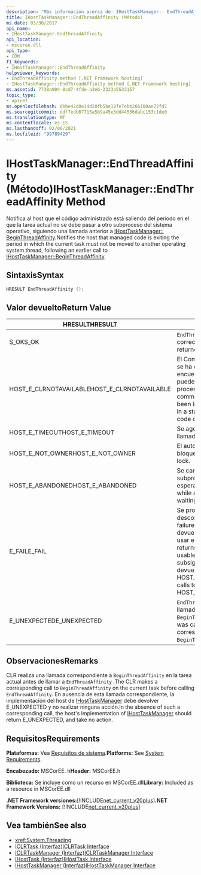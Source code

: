 ```yaml
---
description: 'Más información acerca de: IHostTaskManager:: EndThreadAffinity (método)'
title: IHostTaskManager::EndThreadAffinity (Método)
ms.date: 03/30/2017
api_name:
- IHostTaskManager.EndThreadAffinity
api_location:
- mscoree.dll
api_type:
- COM
f1_keywords:
- IHostTaskManager::EndThreadAffinity
helpviewer_keywords:
- EndThreadAffinity method [.NET Framework hosting]
- IHostTaskManager::EndThreadAffinity method [.NET Framework hosting]
ms.assetid: 7738a904-0cd7-4fde-a3eb-2323a5533157
topic_type:
- apiref
ms.openlocfilehash: 0bbe42d8e14d20fb5be18fe7ebb266100ae72fd7
ms.sourcegitcommit: ddf7edb67715a5b9a45e3dd44536dabc153c1de0
ms.translationtype: MT
ms.contentlocale: es-ES
ms.lasthandoff: 02/06/2021
ms.locfileid: "99789429"
---
```

# <a name="ihosttaskmanagerendthreadaffinity-method"></a><span data-ttu-id="e96a4-103">IHostTaskManager::EndThreadAffinity (Método)</span><span class="sxs-lookup"><span data-stu-id="e96a4-103">IHostTaskManager::EndThreadAffinity Method</span></span>

<span data-ttu-id="e96a4-104">Notifica al host que el código administrado está saliendo del período en el que la tarea actual no se debe pasar a otro subproceso del sistema operativo, siguiendo una llamada anterior a [IHostTaskManager:: BeginThreadAffinity](ihosttaskmanager-beginthreadaffinity-method.md).</span><span class="sxs-lookup"><span data-stu-id="e96a4-104">Notifies the host that managed code is exiting the period in which the current task must not be moved to another operating system thread, following an earlier call to [IHostTaskManager::BeginThreadAffinity](ihosttaskmanager-beginthreadaffinity-method.md).</span></span>  
  
## <a name="syntax"></a><span data-ttu-id="e96a4-105">Sintaxis</span><span class="sxs-lookup"><span data-stu-id="e96a4-105">Syntax</span></span>  
  
```cpp  
HRESULT EndThreadAffinity ();  
```  
  
## <a name="return-value"></a><span data-ttu-id="e96a4-106">Valor devuelto</span><span class="sxs-lookup"><span data-stu-id="e96a4-106">Return Value</span></span>  
  
|<span data-ttu-id="e96a4-107">HRESULT</span><span class="sxs-lookup"><span data-stu-id="e96a4-107">HRESULT</span></span>|<span data-ttu-id="e96a4-108">Descripción</span><span class="sxs-lookup"><span data-stu-id="e96a4-108">Description</span></span>|  
|-------------|-----------------|  
|<span data-ttu-id="e96a4-109">S_OK</span><span class="sxs-lookup"><span data-stu-id="e96a4-109">S_OK</span></span>|<span data-ttu-id="e96a4-110">`EndThreadAffinity` se devolvió correctamente.</span><span class="sxs-lookup"><span data-stu-id="e96a4-110">`EndThreadAffinity` returned successfully.</span></span>|  
|<span data-ttu-id="e96a4-111">HOST_E_CLRNOTAVAILABLE</span><span class="sxs-lookup"><span data-stu-id="e96a4-111">HOST_E_CLRNOTAVAILABLE</span></span>|<span data-ttu-id="e96a4-112">El Common Language Runtime (CLR) no se ha cargado en un proceso o el CLR se encuentra en un estado en el que no puede ejecutar código administrado ni procesar la llamada correctamente.</span><span class="sxs-lookup"><span data-stu-id="e96a4-112">The common language runtime (CLR) has not been loaded into a process, or the CLR is in a state in which it cannot run managed code or process the call successfully.</span></span>|  
|<span data-ttu-id="e96a4-113">HOST_E_TIMEOUT</span><span class="sxs-lookup"><span data-stu-id="e96a4-113">HOST_E_TIMEOUT</span></span>|<span data-ttu-id="e96a4-114">Se agotó el tiempo de espera de la llamada.</span><span class="sxs-lookup"><span data-stu-id="e96a4-114">The call timed out.</span></span>|  
|<span data-ttu-id="e96a4-115">HOST_E_NOT_OWNER</span><span class="sxs-lookup"><span data-stu-id="e96a4-115">HOST_E_NOT_OWNER</span></span>|<span data-ttu-id="e96a4-116">El autor de la llamada no posee el bloqueo.</span><span class="sxs-lookup"><span data-stu-id="e96a4-116">The caller does not own the lock.</span></span>|  
|<span data-ttu-id="e96a4-117">HOST_E_ABANDONED</span><span class="sxs-lookup"><span data-stu-id="e96a4-117">HOST_E_ABANDONED</span></span>|<span data-ttu-id="e96a4-118">Se canceló un evento mientras un subproceso o fibra bloqueados estaba esperando en él.</span><span class="sxs-lookup"><span data-stu-id="e96a4-118">An event was canceled while a blocked thread or fiber was waiting on it.</span></span>|  
|<span data-ttu-id="e96a4-119">E_FAIL</span><span class="sxs-lookup"><span data-stu-id="e96a4-119">E_FAIL</span></span>|<span data-ttu-id="e96a4-120">Se produjo un error grave desconocido.</span><span class="sxs-lookup"><span data-stu-id="e96a4-120">An unknown catastrophic failure occurred.</span></span> <span data-ttu-id="e96a4-121">Cuando un método devuelve E_FAIL, CLR ya no se puede usar en el proceso.</span><span class="sxs-lookup"><span data-stu-id="e96a4-121">When a method returns E_FAIL, the CLR is no longer usable within the process.</span></span> <span data-ttu-id="e96a4-122">Las llamadas subsiguientes a métodos de hospedaje devuelven HOST_E_CLRNOTAVAILABLE.</span><span class="sxs-lookup"><span data-stu-id="e96a4-122">Subsequent calls to hosting methods return HOST_E_CLRNOTAVAILABLE.</span></span>|  
|<span data-ttu-id="e96a4-123">E_UNEXPECTED</span><span class="sxs-lookup"><span data-stu-id="e96a4-123">E_UNEXPECTED</span></span>|<span data-ttu-id="e96a4-124">`EndThreadAffinity` se llamó a sin una llamada anterior correspondiente a `BeginThreadAffinity` .</span><span class="sxs-lookup"><span data-stu-id="e96a4-124">`EndThreadAffinity` was called without an earlier corresponding call to `BeginThreadAffinity`.</span></span>|  
  
## <a name="remarks"></a><span data-ttu-id="e96a4-125">Observaciones</span><span class="sxs-lookup"><span data-stu-id="e96a4-125">Remarks</span></span>  

 <span data-ttu-id="e96a4-126">CLR realiza una llamada correspondiente a `BeginThreadAffinity` en la tarea actual antes de llamar a `EndThreadAffinity` .</span><span class="sxs-lookup"><span data-stu-id="e96a4-126">The CLR makes a corresponding call to `BeginThreadAffinity` on the current task before calling `EndThreadAffinity`.</span></span> <span data-ttu-id="e96a4-127">En ausencia de esta llamada correspondiente, la implementación del host de [IHostTaskManager](ihosttaskmanager-interface.md) debe devolver E_UNEXPECTED y no realizar ninguna acción.</span><span class="sxs-lookup"><span data-stu-id="e96a4-127">In the absence of such a corresponding call, the host's implementation of [IHostTaskManager](ihosttaskmanager-interface.md) should return E_UNEXPECTED, and take no action.</span></span>  
  
## <a name="requirements"></a><span data-ttu-id="e96a4-128">Requisitos</span><span class="sxs-lookup"><span data-stu-id="e96a4-128">Requirements</span></span>  

 <span data-ttu-id="e96a4-129">**Plataformas:** Vea [Requisitos de sistema](../../get-started/system-requirements.md).</span><span class="sxs-lookup"><span data-stu-id="e96a4-129">**Platforms:** See [System Requirements](../../get-started/system-requirements.md).</span></span>  
  
 <span data-ttu-id="e96a4-130">**Encabezado:** MSCorEE. h</span><span class="sxs-lookup"><span data-stu-id="e96a4-130">**Header:** MSCorEE.h</span></span>  
  
 <span data-ttu-id="e96a4-131">**Biblioteca:** Se incluye como un recurso en MSCorEE.dll</span><span class="sxs-lookup"><span data-stu-id="e96a4-131">**Library:** Included as a resource in MSCorEE.dll</span></span>  
  
 <span data-ttu-id="e96a4-132">**.NET Framework versiones:**[!INCLUDE[net_current_v20plus](../../../../includes/net-current-v20plus-md.md)]</span><span class="sxs-lookup"><span data-stu-id="e96a4-132">**.NET Framework Versions:** [!INCLUDE[net_current_v20plus](../../../../includes/net-current-v20plus-md.md)]</span></span>  
  
## <a name="see-also"></a><span data-ttu-id="e96a4-133">Vea también</span><span class="sxs-lookup"><span data-stu-id="e96a4-133">See also</span></span>

- <xref:System.Threading>
- [<span data-ttu-id="e96a4-134">ICLRTask (Interfaz)</span><span class="sxs-lookup"><span data-stu-id="e96a4-134">ICLRTask Interface</span></span>](iclrtask-interface.md)
- [<span data-ttu-id="e96a4-135">ICLRTaskManager (Interfaz)</span><span class="sxs-lookup"><span data-stu-id="e96a4-135">ICLRTaskManager Interface</span></span>](iclrtaskmanager-interface.md)
- [<span data-ttu-id="e96a4-136">IHostTask (Interfaz)</span><span class="sxs-lookup"><span data-stu-id="e96a4-136">IHostTask Interface</span></span>](ihosttask-interface.md)
- [<span data-ttu-id="e96a4-137">IHostTaskManager (Interfaz)</span><span class="sxs-lookup"><span data-stu-id="e96a4-137">IHostTaskManager Interface</span></span>](ihosttaskmanager-interface.md)
